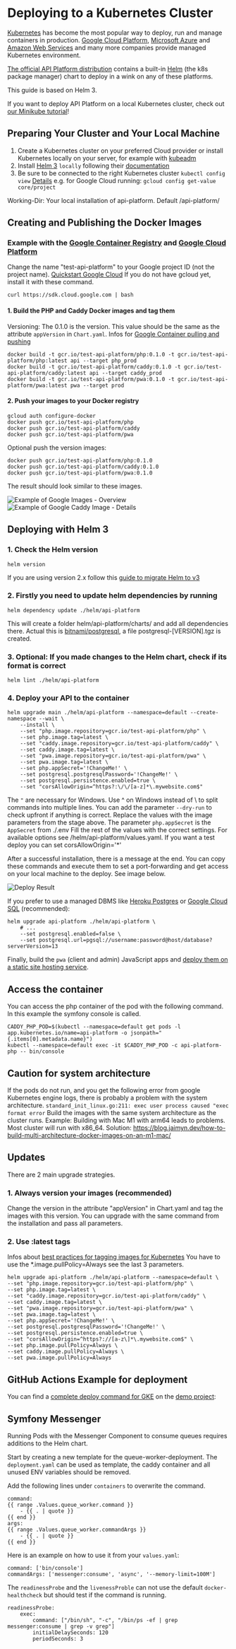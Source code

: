 # Deploying to a Kubernetes Cluster

[Kubernetes](https://kubernetes.io/) has become the most popular way to deploy, run and manage containers in production.
[Google Cloud Platform](https://cloud.google.com/kubernetes-engine/), [Microsoft Azure](https://azure.microsoft.com/en-us/services/container-service/kubernetes/)
and [Amazon Web Services](https://aws.amazon.com/eks/) and many more companies provide managed Kubernetes environment.

[The official API Platform distribution](../distribution/index.md) contains a built-in [Helm](https://helm.sh/) (the k8s
package manager) chart to deploy in a wink on any of these platforms.

This guide is based on Helm 3.

If you want to deploy API Platform on a local Kubernetes cluster, check out [our Minikube tutorial](minikube.md)!

## Preparing Your Cluster and Your Local Machine

1. Create a Kubernetes cluster on your preferred Cloud provider or install Kubernetes locally on your server, for example with [kubeadm](https://kubernetes.io/docs/setup/production-environment/tools/kubeadm/install-kubeadm/)
2. Install [Helm 3](https://helm.sh/) `locally` following their [documentation](https://helm.sh/docs/intro/install/)
3. Be sure to be connected to the right Kubernetes cluster
   `kubectl config view` [Details](https://kubernetes.io/docs/concepts/configuration/organize-cluster-access-kubeconfig/)
   e.g. for Google Cloud running: `gcloud config get-value core/project`

Working-Dir: Your local installation of api-platform. Default /api-platform/

## Creating and Publishing the Docker Images

### Example with the [Google Container Registry](https://cloud.google.com/container-registry/) and [Google Cloud Platform](https://cloud.google.com/kubernetes-engine/)

Change the name "test-api-platform" to your Google project ID (not the project name).
[Quickstart Google Cloud](https://cloud.google.com/sdk/docs/quickstart?hl=de)
If you do not have gcloud yet, install it with these command.

    curl https://sdk.cloud.google.com | bash

#### 1. Build the PHP and Caddy Docker images and tag them

Versioning: The 0.1.0 is the version. This value should be the same as the attribute `appVersion` in `Chart.yaml`.
Infos for [Google Container pulling and pushing](https://cloud.google.com/container-registry/docs/pushing-and-pulling)

    docker build -t gcr.io/test-api-platform/php:0.1.0 -t gcr.io/test-api-platform/php:latest api --target php_prod
    docker build -t gcr.io/test-api-platform/caddy:0.1.0 -t gcr.io/test-api-platform/caddy:latest api --target caddy_prod
    docker build -t gcr.io/test-api-platform/pwa:0.1.0 -t gcr.io/test-api-platform/pwa:latest pwa --target prod

#### 2. Push your images to your Docker registry

    gcloud auth configure-docker
    docker push gcr.io/test-api-platform/php
    docker push gcr.io/test-api-platform/caddy
    docker push gcr.io/test-api-platform/pwa

Optional push the version images:

    docker push gcr.io/test-api-platform/php:0.1.0 
    docker push gcr.io/test-api-platform/caddy:0.1.0 
    docker push gcr.io/test-api-platform/pwa:0.1.0 

The result should look similar to these images.

![Example of Google Images - Overview](images/google-image-overview.png)
![Example of Google Caddy Image - Details](images/google-image-caddy-details.png)

## Deploying with Helm 3

### 1. Check the Helm version

    helm version

If you are using version 2.x follow this [guide to migrate Helm to v3](https://helm.sh/docs/topics/v2_v3_migration/#helm)

### 2. Firstly you need to update helm dependencies by running

    helm dependency update ./helm/api-platform

This will create a folder helm/api-platform/charts/ and add all dependencies there.
Actual this is [bitnami/postgresql](https://bitnami.com/stack/postgresql/helm), a file postgresql-[VERSION].tgz is created.

### 3. Optional: If you made changes to the Helm chart, check if its format is correct

    helm lint ./helm/api-platform

### 4. Deploy your API to the container

    helm upgrade main ./helm/api-platform --namespace=default --create-namespace --wait \
        --install \
        --set "php.image.repository=gcr.io/test-api-platform/php" \
        --set php.image.tag=latest \
        --set "caddy.image.repository=gcr.io/test-api-platform/caddy" \
        --set caddy.image.tag=latest \
        --set "pwa.image.repository=gcr.io/test-api-platform/pwa" \
        --set pwa.image.tag=latest \
        --set php.appSecret='!ChangeMe!' \
        --set postgresql.postgresqlPassword='!ChangeMe!' \
        --set postgresql.persistence.enabled=true \
        --set "corsAllowOrigin=^https?:\/\/[a-z]*\.mywebsite.com$"

The `"` are necessary for Windows. Use ^ on Windows instead of \ to split commands into multiple lines.
You can add the parameter `--dry-run` to check upfront if anything is correct.
Replace the values with the image parameters from the stage above.
The parameter `php.appSecret` is the `AppSecret` from ./.env
Fill the rest of the values with the correct settings.
For available options see /helm/api-platform/values.yaml.
If you want a test deploy you can set corsAllowOrigin='*'

After a successful installation, there is a message at the end.
You can copy these commands and execute them to set a port-forwarding and
get access on your local machine to the deploy. See image below.

![Deploy Result](images/deploy-result.png)

If you prefer to use a managed DBMS like [Heroku Postgres](https://www.heroku.com/postgres) or
[Google Cloud SQL](https://cloud.google.com/sql/docs/postgres/) (recommended):

    helm upgrade api-platform ./helm/api-platform \
        # ...
        --set postgresql.enabled=false \
        --set postgresql.url=pgsql://username:password@host/database?serverVersion=13

Finally, build the `pwa` (client and admin) JavaScript apps and [deploy them on a static
site hosting service](https://create-react-app.dev/docs/deployment/).

## Access the container

You can access the php container of the pod with the following command.
In this example the symfony console is called.

    CADDY_PHP_POD=$(kubectl --namespace=default get pods -l app.kubernetes.io/name=api-platform -o jsonpath="{.items[0].metadata.name}")
    kubectl --namespace=default exec -it $CADDY_PHP_POD -c api-platform-php -- bin/console

## Caution for system architecture

If the pods do not run, and you get the following error from google Kubernetes engine logs,
there is probably a problem with the system architecture.
`standard_init_linux.go:211: exec user process caused "exec format error`
Build the images with the same system architecture as the cluster runs.
Example: Building with Mac M1 with arm64 leads to problems. Most cluster will run with x86_64.
Solution: <https://blog.jaimyn.dev/how-to-build-multi-architecture-docker-images-on-an-m1-mac/>

## Updates

There are 2 main upgrade strategies.

### 1. Always version your images (recommended)

Change the version in the attribute "appVersion" in Chart.yaml and tag the images with this version.
You can upgrade with the same command from the installation and pass all parameters.

### 2. Use :latest tags

Infos about [best practices for tagging images for Kubernetes](https://kubernetes.io/docs/concepts/containers/images/)
You have to use the *.image.pullPolicy=Always see the last 3 parameters.

    helm upgrade api-platform ./helm/api-platform --namespace=default \
    --set "php.image.repository=gcr.io/test-api-platform/php" \
    --set php.image.tag=latest \
    --set "caddy.image.repository=gcr.io/test-api-platform/caddy" \
    --set caddy.image.tag=latest \
    --set "pwa.image.repository=gcr.io/test-api-platform/pwa" \
    --set pwa.image.tag=latest \
    --set php.appSecret='!ChangeMe!' \
    --set postgresql.postgresqlPassword='!ChangeMe!' \
    --set postgresql.persistence.enabled=true \
    --set "corsAllowOrigin=^https?://[a-z\]*\.mywebsite.com$" \
    --set php.image.pullPolicy=Always \
    --set caddy.image.pullPolicy=Always \
    --set pwa.image.pullPolicy=Always

## GitHub Actions Example for deployment

You can find a [complete deploy command for GKE](https://github.com/api-platform/demo/blob/main/.github/workflows/cd.yml) on the [demo project](https://github.com/api-platform/demo/):

## Symfony Messenger

Running Pods with the Messenger Component to consume queues requires additions to the Helm chart.

Start by creating a new template for the queue-worker-deployment. The `deployment.yaml` can be used as template, the caddy container and all unused ENV variables should be removed.

Add the following lines under `containers` to overwrite the command.

    command:
    {{ range .Values.queue_worker.command }}
        - {{ . | quote }}
    {{ end }}
    args:
    {{ range .Values.queue_worker.commandArgs }}
        - {{ . | quote }}
    {{ end }}

Here is an example on how to use it from your `values.yaml`:

    command: ['bin/console']
    commandArgs: ['messenger:consume', 'async', '--memory-limit=100M']

The `readinessProbe` and the `livenessProble` can not use the default `docker-healthcheck` but should test if the command is running.

    readinessProbe:
        exec:
            command: ["/bin/sh", "-c", "/bin/ps -ef | grep messenger:consume | grep -v grep"]
            initialDelaySeconds: 120
            periodSeconds: 3
